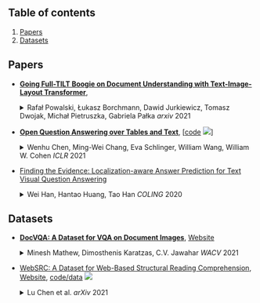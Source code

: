 ## Table of contents

1. [Papers](#papers)
1. [Datasets](#datasets)



## Papers 

* **[Going Full-TILT Boogie on Document Understanding with Text-Image-Layout Transformer](https://arxiv.org/abs/2102.09550)**, 
  <details>
  <summary> Rafał Powalski, Łukasz Borchmann, Dawid Jurkiewicz, Tomasz Dwojak, Michał Pietruszka, Gabriela Pałka <em>arxiv</em> 2021 </summary>
    We address the challenging problem of Natural Language Comprehension beyond plain-text documents by introducing the TILT neural network architecture which simultaneously learns layout information, visual features, and textual semantics. Contrary to previous approaches, we rely on a decoder capable of unifying a variety of problems involving natural language. The layout is represented as an attention bias and complemented with contextualized visual information, while the core of our model is a pretrained encoder-decoder Transformer. Our novel approach achieves state-of-the-art results in extracting information from documents and answering questions which demand layout understanding (DocVQA, CORD, WikiOps, SROIE). At the same time, we simplify the process by employing an end-to-end model.
  </details>

* **[Open Question Answering over Tables and Text](https://arxiv.org/abs/2010.10439)**, \[[code](https://github.com/wenhuchen/OTT-QA) ![](https://img.shields.io/github/stars/wenhuchen/OTT-QA.svg?style=social)\] 
  <details>
  <summary> Wenhu Chen, Ming-Wei Chang, Eva Schlinger, William Wang, William W. Cohen <em>ICLR</em> 2021 </summary>
    In open question answering (QA), the answer to a question is produced by retrieving and then analyzing documents that might contain answers to the question. Most open QA systems have considered only retrieving information from unstructured text. Here we consider for the first time open QA over both tabular and textual data and present a new large-scale dataset Open Table-and-Text Question Answering (OTT-QA) to evaluate performance on this task. Most questions in OTT-QA require multi-hop inference across tabular data and unstructured text, and the evidence required to answer a question can be distributed in different ways over these two types of input, making evidence retrieval challenging -- our baseline model using an iterative retriever and BERT-based reader achieves an exact match score less than 10%. We then propose two novel techniques to address the challenge of retrieving and aggregating evidence for OTT-QA. The first technique is to use "early fusion" to group multiple highly relevant tabular and textual units into a fused block, which provides more context for the retriever to search for. The second technique is to use a cross-block reader to model the cross-dependency between multiple retrieved evidence with global-local sparse attention. Combining these two techniques improves the score significantly, to above 27%. 
  </details>

* [Finding the Evidence: Localization-aware Answer Prediction for Text Visual Question Answering](https://arxiv.org/abs/2010.02582)
  <details>
  <summary> Wei Han, Hantao Huang, Tao Han <em>COLING</em> 2020 </summary>
    Image text carries essential information to understand the scene and perform reasoning. Text-based visual question answering (text VQA) task focuses on visual questions that require reading text in images. Existing text VQA systems generate an answer by selecting from optical character recognition (OCR) texts or a fixed vocabulary. Positional information of text is underused and there is a lack of evidence for the generated answer. As such, this paper proposes a localization-aware answer prediction network (LaAP-Net) to address this challenge. Our LaAP-Net not only generates the answer to the question but also predicts a bounding box as evidence of the generated answer. Moreover, a context-enriched OCR representation (COR) for multimodal fusion is proposed to facilitate the localization task. Our proposed LaAP-Net outperforms existing approaches on three benchmark datasets for the text VQA task by a noticeable margin. 
  </details>

## Datasets 

* **[DocVQA: A Dataset for VQA on Document Images](https://arxiv.org/pdf/2007.00398.pdf)**, [Website](http://docvqa.org/)
  <details>
  <summary> Minesh Mathew, Dimosthenis Karatzas, C.V. Jawahar <em>WACV</em> 2021</summary>
    We present a new dataset for Visual Question Answering (VQA) on document images called DocVQA. The dataset consists of 50,000 questions defined on 12,000+ document images. Detailed analysis of the dataset in comparison with similar datasets for VQA and reading comprehension is presented. We report several baseline results by adopting existing VQA and reading comprehension models. Although the existing models perform reasonably well on certain types of questions, there is large performance gap compared to human performance (94.36% accuracy). The models need to improve specifically on questions where understanding structure of the document is crucial. The dataset, code and leaderboard are available at this http URL
  </details>

* [WebSRC: A Dataset for Web-Based Structural Reading Comprehension](https://arxiv.org/pdf/2101.09465.pdf), [Website](https://speechlab-sjtu.github.io/WebSRC/), [code/data](https://github.com/speechlab-sjtu/WebSRC) ![](https://img.shields.io/github/stars/speechlab-sjtu/WebSRC.svg?style=social)
  <details>
  <summary> Lu Chen et al. <em>arXiv</em> 2021</summary>
    Web search is an essential way for human to obtain information, but it's still a great challenge for machines to understand the contents of web pages. In this paper, we introduce the task of web-based structural reading comprehension. Given a web page and a question about it, the task is to find an answer from the web page. This task requires a system not only to understand the semantics of texts but also the structure of the web page. Moreover, we proposed WebSRC, a novel Web-based Structural Reading Comprehension dataset. WebSRC consists of 0.44M question-answer pairs, which are collected from 6.5K web pages with corresponding HTML source code, screenshots, and metadata. Each question in WebSRC requires a certain structural understanding of a web page to answer, and the answer is either a text span on the web page or yes/no. We evaluate various strong baselines on our dataset to show the difficulty of our task. We also investigate the usefulness of structural information and visual features. Our dataset and task are publicly available at this https URL. 
  </details>

